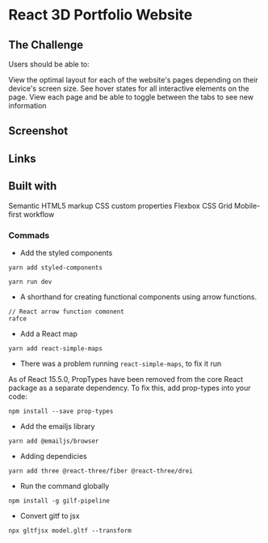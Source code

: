 # React 3D Portfolio Website

## The Challenge

Users should be able to:

View the optimal layout for each of the website's pages depending on their device's screen size.
See hover states for all interactive elements on the page.
View each page and be able to toggle between the tabs to see new information

## Screenshot

## Links

## Built with

Semantic HTML5 markup
CSS custom properties
Flexbox
CSS Grid
Mobile-first workflow

### Commads

- Add the styled components

```
yarn add styled-components
```

```
yarn run dev
```

- A shorthand for creating functional components using arrow functions.

```
// React arrow function comonent
rafce
```

- Add a React map

```
yarn add react-simple-maps
```

- There was a problem running `react-simple-maps`, to fix it run

As of React 15.5.0, PropTypes have been removed from the core React package as a separate dependency. To fix this, add prop-types into your code:

```
npm install --save prop-types
```

- Add the emailjs library

```
yarn add @emailjs/browser
```

- Adding dependicies

```
yarn add three @react-three/fiber @react-three/drei
```

- Run the command globally

```
npm install -g gilf-pipeline
```

- Convert gitf to jsx

```
npx gltfjsx model.gltf --transform
```
